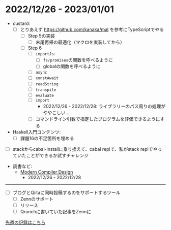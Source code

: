 # 2022/12/26 - 2023/01/01

- custard:
    - [ ] とりあえず <https://github.com/kanaka/mal> を参考にTypeScriptでやる
        - [ ] Step 5の実装
            - [ ] 末尾再帰の最適化（マクロを実装してから）
        - [ ] Step 6
            - [ ] `importJs`:
                - [ ] `fs/promises`の関数を呼べるように
                - [ ] globalの関数を呼べるように
            - [ ] `async`
            - [ ] `constAwait`
            - [ ] `readString`
            - [ ] `transpile`
            - [ ] `evaluate`
            - [ ] `import`
                - 2022/12/26 - 2022/12/28: ライブラリーのパス周りの処理がややこしい...
            - [ ] コマンドライン引数で指定したプログラムを評価できるようにする
- Haskell入門コンテンツ:
    - [ ] 課題16の不足箇所を埋める
- [ ] stackからcabal-installに乗り換えて、cabal replで、私がstack replでやっていたことができるか試すチャレンジ
- 読書など:
    - [Modern Compiler Design](https://www.springer.com/jp/book/9781461446989)
        - 2022/12/26 - 2022/12/28

------

- [ ] ブログとQiitaに同時投稿するのをサポートするツール
    - [ ] Zennのサポート
    - [ ] リリース
    - [ ] Qrunchに書いていた記事をZennに

[先週の記録はこちら](https://github.com/igrep/daily-commits/blob/96264214cabe0c4ec1e9abae1f6f47dd9d89aad3/yesterday.md)
